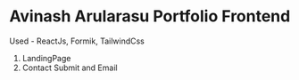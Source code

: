 # Avinash Arularasu Portfolio Frontend

Used - ReactJs, Formik, TailwindCss

1. LandingPage
2. Contact Submit and Email